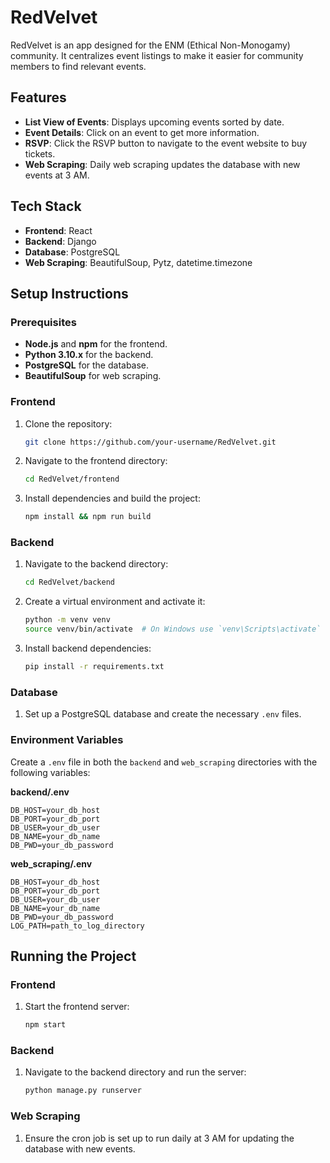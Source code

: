
# RedVelvet

RedVelvet is an app designed for the ENM (Ethical Non-Monogamy) community. It centralizes event listings to make it easier for community members to find relevant events.

## Features

- **List View of Events**: Displays upcoming events sorted by date.
- **Event Details**: Click on an event to get more information.
- **RSVP**: Click the RSVP button to navigate to the event website to buy tickets.
- **Web Scraping**: Daily web scraping updates the database with new events at 3 AM.

## Tech Stack

- **Frontend**: React
- **Backend**: Django
- **Database**: PostgreSQL
- **Web Scraping**: BeautifulSoup, Pytz, datetime.timezone

## Setup Instructions

### Prerequisites

- **Node.js** and **npm** for the frontend.
- **Python 3.10.x** for the backend.
- **PostgreSQL** for the database.
- **BeautifulSoup** for web scraping.

### Frontend

1. Clone the repository:
   ```sh
   git clone https://github.com/your-username/RedVelvet.git
   ```
2. Navigate to the frontend directory:
   ```sh
   cd RedVelvet/frontend
   ```
3. Install dependencies and build the project:
   ```sh
   npm install && npm run build
   ```

### Backend

1. Navigate to the backend directory:
   ```sh
   cd RedVelvet/backend
   ```
2. Create a virtual environment and activate it:
   ```sh
   python -m venv venv
   source venv/bin/activate  # On Windows use `venv\Scripts\activate`
   ```
3. Install backend dependencies:
   ```sh
   pip install -r requirements.txt
   ```

### Database

1. Set up a PostgreSQL database and create the necessary `.env` files.

### Environment Variables

Create a `.env` file in both the `backend` and `web_scraping` directories with the following variables:

**backend/.env**
```env
DB_HOST=your_db_host
DB_PORT=your_db_port
DB_USER=your_db_user
DB_NAME=your_db_name
DB_PWD=your_db_password
```

**web_scraping/.env**
```env
DB_HOST=your_db_host
DB_PORT=your_db_port
DB_USER=your_db_user
DB_NAME=your_db_name
DB_PWD=your_db_password
LOG_PATH=path_to_log_directory
```

## Running the Project

### Frontend

1. Start the frontend server:
   ```sh
   npm start
   ```

### Backend

1. Navigate to the backend directory and run the server:
   ```sh
   python manage.py runserver
   ```

### Web Scraping

1. Ensure the cron job is set up to run daily at 3 AM for updating the database with new events.
